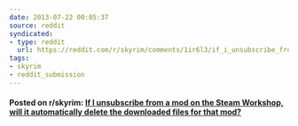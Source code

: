 ```yaml
---
date: 2013-07-22 00:05:37
source: reddit
syndicated:
- type: reddit
  url: https://reddit.com/r/skyrim/comments/1ir6l3/if_i_unsubscribe_from_a_mod_on_the_steam_workshop/
tags:
- skyrim
- reddit_submission
---
```


#### Posted on r/skyrim: [If I unsubscribe from a mod on the Steam Workshop, will it automatically delete the downloaded files for that mod?](https://reddit.com/r/skyrim/comments/1ir6l3/if_i_unsubscribe_from_a_mod_on_the_steam_workshop/)